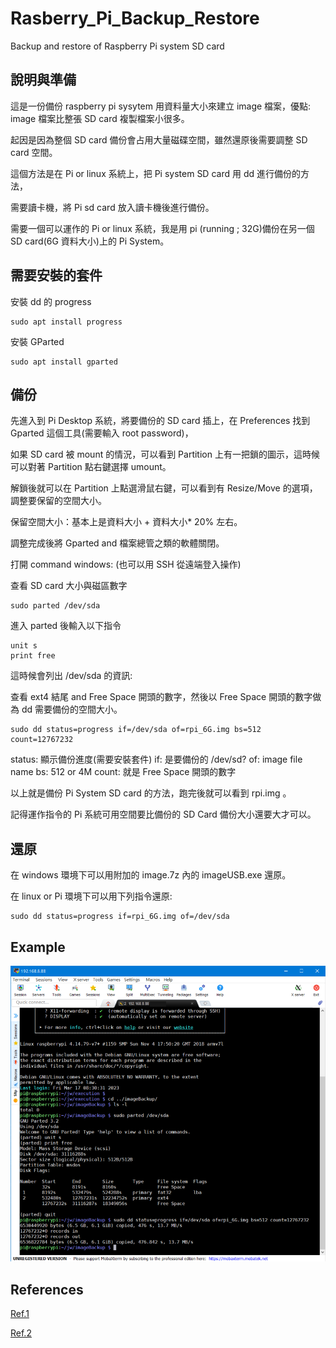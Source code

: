 # Rasberry_Pi_Backup_Restore
Backup and restore of Raspberry Pi system SD card

## 說明與準備
這是一份備份 raspberry pi sysytem 用資料量大小來建立 image 檔案，優點: image 檔案比整張 SD card 複製檔案小很多。

起因是因為整個 SD card 備份會占用大量磁碟空間，雖然還原後需要調整 SD card 空間。

這個方法是在 Pi or linux 系統上，把 Pi system SD card 用 dd 進行備份的方法，

需要讀卡機，將 Pi sd card 放入讀卡機後進行備份。

需要一個可以運作的 Pi or linux 系統，我是用 pi (running ; 32G)備份在另一個 SD card(6G 資料大小)上的 Pi System。

## 需要安裝的套件
安裝 dd 的 progress
```
sudo apt install progress
```

安裝 GParted
```
sudo apt install gparted
```

## 備份
先進入到 Pi Desktop 系統，將要備份的 SD card 插上，在 Preferences 找到 Gparted 這個工具(需要輸入 root password)，

如果 SD card 被 mount 的情況，可以看到 Partition 上有一把鎖的圖示，這時候可以對著 Partition 點右鍵選擇 umount。

解鎖後就可以在 Partition 上點選滑鼠右鍵，可以看到有 Resize/Move 的選項，調整要保留的空間大小。

保留空間大小：基本上是資料大小 + 資料大小* 20% 左右。

調整完成後將 Gparted and 檔案總管之類的軟體關閉。

打開 command windows: (也可以用 SSH 從遠端登入操作)

查看 SD card 大小與磁區數字
```
sudo parted /dev/sda
```

進入 parted 後輸入以下指令
```
unit s
print free
```

這時候會列出 /dev/sda 的資訊:

查看 ext4 結尾 and Free Space 開頭的數字，然後以 Free Space 開頭的數字做為 dd 需要備份的空間大小。
```
sudo dd status=progress if=/dev/sda of=rpi_6G.img bs=512 count=12767232
```

status: 顯示備份進度(需要安裝套件)
if: 是要備份的 /dev/sd?
of: image file name
bs: 512 or 4M
count: 就是 Free Space 開頭的數字

以上就是備份 Pi System SD card 的方法，跑完後就可以看到 rpi.img 。

記得運作指令的 Pi 系統可用空間要比備份的 SD Card 備份大小還要大才可以。

## 還原
在 windows 環境下可以用附加的 image.7z 內的 imageUSB.exe 還原。

在 linux or Pi 環境下可以用下列指令還原:
```
sudo dd status=progress if=rpi_6G.img of=/dev/sda
```

## Example
<img src="./images/pi_system_backup_01.png" width="640">

## References
[Ref.1](https://blog.csdn.net/zhufu86/article/details/109962309)

[Ref.2](https://blog.cavedu.com/2018/03/22/raspberry-pi-sd-card/)
